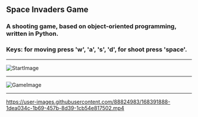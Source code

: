 ## Space Invaders Game

### A shooting game, based on object-oriented programming, written in Python.

### Keys: for moving press 'w', 'a', 's', 'd', for shoot press 'space'.

_________________________________________________________________________________________________________________________________________________________________________

![StartImage](https://user-images.githubusercontent.com/88824983/168391841-4303ff84-5f40-434e-916d-ab99397f75a0.png)

_________________________________________________________________________________________________________________________________________________________________________

![GameImage](https://user-images.githubusercontent.com/88824983/168391863-bded8564-2164-4e21-a792-4ac7d58b2afd.png)

_________________________________________________________________________________________________________________________________________________________________________

https://user-images.githubusercontent.com/88824983/168391888-1dea034c-1b69-457b-8d39-1cb54e817502.mp4


